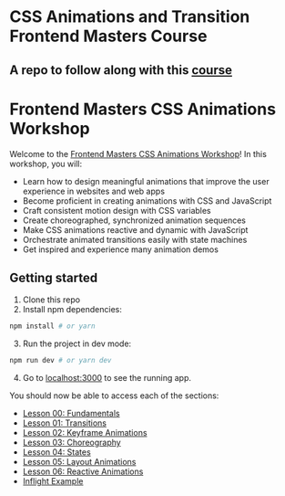 # CSS Animations and Transition Frontend Masters Course

## A repo to follow along with this [course](https://frontendmasters.com/courses/css-animations/)

# Frontend Masters CSS Animations Workshop

Welcome to the [Frontend Masters CSS Animations Workshop](https://frontendmasters.com/courses/css-animations/)! In this workshop, you will:

- Learn how to design meaningful animations that improve the user experience in websites and web apps
- Become proficient in creating animations with CSS and JavaScript
- Craft consistent motion design with CSS variables
- Create choreographed, synchronized animation sequences
- Make CSS animations reactive and dynamic with JavaScript
- Orchestrate animated transitions easily with state machines
- Get inspired and experience many animation demos

## Getting started

1. Clone this repo
2. Install npm dependencies:

```bash
npm install # or yarn
```

3. Run the project in dev mode:

```bash
npm run dev # or yarn dev
```

4. Go to [localhost:3000](https://localhost:3000) to see the running app.

You should now be able to access each of the sections:

<ul>
  <li><a href="/00-fundamentals/">Lesson 00: Fundamentals</a></li>
  <li><a href="/01-transitions/">Lesson 01: Transitions</a></li>
  <li><a href="/02-keyframes/">Lesson 02: Keyframe Animations</a></li>
  <li><a href="/03-choreography/">Lesson 03: Choreography</a></li>
  <li><a href="/04-states/">Lesson 04: States</a></li>
  <li><a href="/05-layout/">Lesson 05: Layout Animations</a></li>
  <li><a href="/06-reactive/">Lesson 06: Reactive Animations</a></li>
  <li><a href="/examples/inflight/">Inflight Example</a></li>
</ul>
